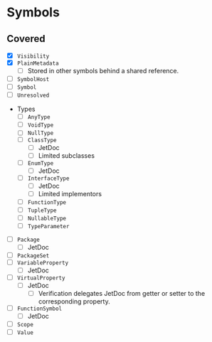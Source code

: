 # Symbols

## Covered

* [x] `Visibility`
* [x] `PlainMetadata`
  * [ ] Stored in other symbols behind a shared reference.
* [ ] `SymbolHost`
* [ ] `Symbol`
* [ ] `Unresolved`
* Types
  * [ ] `AnyType`
  * [ ] `VoidType`
  * [ ] `NullType`
  * [ ] `ClassType`
    * [ ] JetDoc
    * [ ] Limited subclasses
  * [ ] `EnumType`
    * [ ] JetDoc
  * [ ] `InterfaceType`
    * [ ] JetDoc
    * [ ] Limited implementors
  * [ ] `FunctionType`
  * [ ] `TupleType`
  * [ ] `NullableType`
  * [ ] `TypeParameter`
* [ ] `Package`
  * [ ] JetDoc
* [ ] `PackageSet`
* [ ] `VariableProperty`
  * [ ] JetDoc
* [ ] `VirtualProperty`
  * [ ] JetDoc
    * [ ] Verification delegates JetDoc from getter or setter to the corresponding property.
* [ ] `FunctionSymbol`
  * [ ] JetDoc
* [ ] `Scope`
* [ ] `Value`